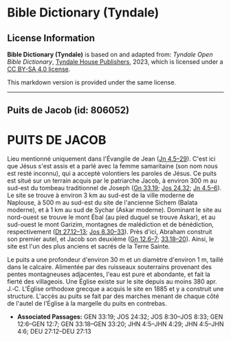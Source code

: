 # Bible Dictionary (Tyndale)

## License Information

**Bible Dictionary (Tyndale)** is based on and adapted from: _Tyndale Open Bible Dictionary_, [Tyndale House Publishers](https://tyndaleopenresources.com/), 2023, which is licensed under a [CC BY-SA 4.0 license](https://creativecommons.org/licenses/by-sa/4.0/legalcode.en).

This markdown version is provided under the same license.



--------------------------------

## Puits de Jacob (id: 806052)

PUITS DE JACOB
==============

Lieu mentionné uniquement dans l'Évangile de Jean ([Jn 4\.5–29](https://ref.ly/John4:5-John4:29)). C'est ici que Jésus s'est assis et a parlé avec la femme samaritaine (son nom nous est resté inconnu), qui a accepté volontiers les paroles de Jésus. Ce puits est situé sur un terrain acquis par le patriarche Jacob, à environ 300 m au sud\-est du tombeau traditionnel de Joseph ([Gn 33\.19](https://ref.ly/Gen33:19); [Jos 24\.32](https://ref.ly/Josh24:32); [Jn 4\.5–6](https://ref.ly/John4:5-John4:6)). Le site se trouve à environ 3 km au sud\-est de la ville moderne de Naplouse, à 500 m au sud\-est du site de l'ancienne Sichem (Balata moderne), et à 1 km au sud de Sychar (Askar moderne). Dominant le site au nord\-ouest se trouve le mont Ébal (au pied duquel se trouve Askar), et au sud\-ouest le mont Garizim, montagnes de malédiction et de bénédiction, respectivement ([Dt 27\.12–13](https://ref.ly/Deut27:12-Deut27:13); [Jos 8\.30–33](https://ref.ly/Josh8:30-Josh8:33)). Près d'ici, Abraham construit son premier autel, et Jacob son deuxième ([Gn 12\.6–7](https://ref.ly/Gen12:6-Gen12:7); [33\.18–20](https://ref.ly/Gen33:18-Gen33:20)). Ainsi, le site est l'un des plus anciens et sacrés de la Terre Sainte.

Le puits a une profondeur d'environ 30 m et un diamètre d'environ 1 m, taillé dans le calcaire. Alimentée par des ruisseaux souterrains provenant des pentes montagneuses adjacentes, l'eau est pure et abondante, et fait la fierté des villageois. Une Église existe sur le site depuis au moins 380 apr. J.‑C. L'Église orthodoxe grecque a acquis le site en 1885 et y a construit une structure. L'accès au puits se fait par des marches menant de chaque côté de l'autel de l'Église à la margelle du puits en contrebas.

* **Associated Passages:** GEN 33:19; JOS 24:32; JOS 8:30–JOS 8:33; GEN 12:6–GEN 12:7; GEN 33:18–GEN 33:20; JHN 4:5–JHN 4:29; JHN 4:5–JHN 4:6; DEU 27:12–DEU 27:13

